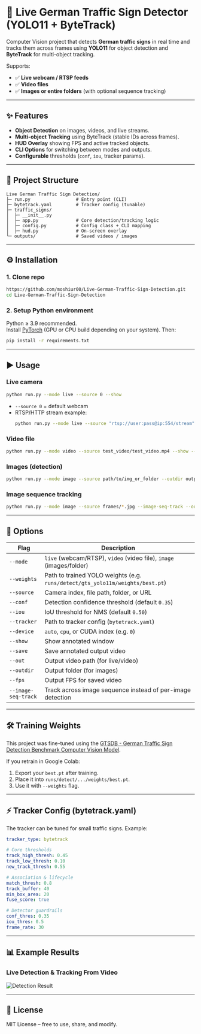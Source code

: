 
# 🚦 Live German Traffic Sign Detector (YOLO11 + ByteTrack)

Computer Vision project that detects **German traffic signs** in real time and tracks them across frames using **YOLO11** for object detection and **ByteTrack** for multi-object tracking.

Supports:
- ✅ **Live webcam / RTSP feeds**  
- ✅ **Video files**  
- ✅ **Images or entire folders** (with optional sequence tracking)  

---

## ✨ Features
- **Object Detection** on images, videos, and live streams.  
- **Multi-object Tracking** using ByteTrack (stable IDs across frames).  
- **HUD Overlay** showing FPS and active tracked objects.  
- **CLI Options** for switching between modes and outputs.  
- **Configurable** thresholds (`conf`, `iou`, tracker params).  

---

## 📂 Project Structure
```
Live German Traffic Sign Detection/
├─ run.py                 # Entry point (CLI)
├─ bytetrack.yaml         # Tracker config (tunable)
├─ traffic_signs/
│  ├─ __init__.py
│  ├─ app.py              # Core detection/tracking logic
│  ├─ config.py           # Config class + CLI mapping
│  ├─ hud.py              # On-screen overlay
└─ outputs/               # Saved videos / images
```

---

## ⚙️ Installation

### 1. Clone repo
```bash
https://github.com/moshiur00/Live-German-Traffic-Sign-Detection.git
cd Live-German-Traffic-Sign-Detection
```

### 2. Setup Python environment
Python ≥ 3.9 recommended.  
Install [PyTorch](https://pytorch.org/get-started/locally/) (GPU or CPU build depending on your system). Then:

```bash
pip install -r requirements.txt
```

---

## ▶️ Usage

### Live camera
```bash
python run.py --mode live --source 0 --show
```
- `--source 0` = default webcam  
- RTSP/HTTP stream example:  
  ```bash
  python run.py --mode live --source "rtsp://user:pass@ip:554/stream" --show
  ```

### Video file
```bash
python run.py --mode video --source test_video/test_video.mp4 --show --save --out outputs/run.mp4
```

### Images (detection)
```bash
python run.py --mode image --source path/to/img_or_folder --outdir outputs/images --show
```

### Image sequence tracking
```bash
python run.py --mode image --source frames/*.jpg --image-seq-track --outdir outputs/seq_tracked --show
```

---

## 🎯 Options

| Flag               | Description |
|--------------------|-------------|
| `--mode`           | `live` (webcam/RTSP), `video` (video file), `image` (images/folder) |
| `--weights`        | Path to trained YOLO weights (e.g. `runs/detect/gts_yolo11m/weights/best.pt`) |
| `--source`         | Camera index, file path, folder, or URL |
| `--conf`           | Detection confidence threshold (default `0.35`) |
| `--iou`            | IoU threshold for NMS (default `0.50`) |
| `--tracker`        | Path to tracker config (`bytetrack.yaml`) |
| `--device`         | `auto`, `cpu`, or CUDA index (e.g. `0`) |
| `--show`           | Show annotated window |
| `--save`           | Save annotated output video |
| `--out`            | Output video path (for live/video) |
| `--outdir`         | Output folder (for images) |
| `--fps`            | Output FPS for saved video |
| `--image-seq-track`| Track across image sequence instead of per-image detection |

---

## 🛠️ Training Weights
This project was fine-tuned using the [GTSDB - German Traffic Sign Detection Benchmark Computer Vision Model](https://universe.roboflow.com/mohamed-traore-2ekkp/gtsdb---german-traffic-sign-detection-benchmark).  

If you retrain in Google Colab:
1. Export your `best.pt` after training.  
2. Place it into `runs/detect/.../weights/best.pt`.  
3. Use it with `--weights` flag.  

---

## ⚡ Tracker Config (bytetrack.yaml)
The tracker can be tuned for small traffic signs. Example:

```yaml
tracker_type: bytetrack

# Core thresholds
track_high_thresh: 0.45
track_low_thresh: 0.10
new_track_thresh: 0.55

# Association & lifecycle
match_thresh: 0.8
track_buffer: 40
min_box_area: 20
fuse_score: true

# Detector guardrails
conf_thres: 0.35
iou_thres: 0.5
frame_rate: 30
```

---

## 📊 Example Results

### Live Detection & Tracking From Video
![Detection Result](outputs/video_output.gif)


---

## 📜 License
MIT License – free to use, share, and modify.


